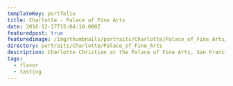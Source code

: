 ```yaml
---
templateKey: portfolio
title: Charlotte - Palace of Fine Arts
date: 2016-12-17T15:04:10.000Z
featuredpost: true
featuredimage: /img/thumbnails/portraits/Charlotte/Palace_of_Fine_Arts/DSC04143_retouched.jpg
directory: portraits/Charlotte/Palace_of_Fine_Arts
description: Charlotte Christien at the Palace of Fine Arts, San Francisco, CA
tags:
  - flavor
  - tasting
---
```

